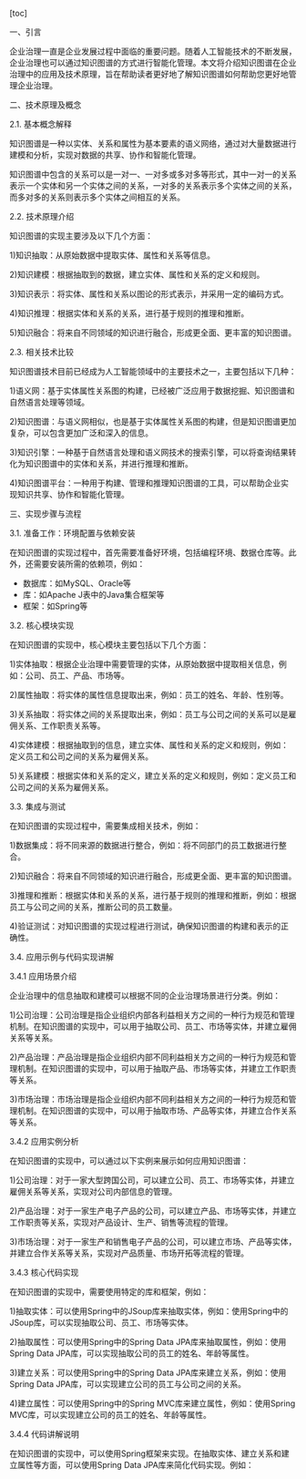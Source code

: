 
[toc]                    
                
                
一、引言

企业治理一直是企业发展过程中面临的重要问题。随着人工智能技术的不断发展，企业治理也可以通过知识图谱的方式进行智能化管理。本文将介绍知识图谱在企业治理中的应用及技术原理，旨在帮助读者更好地了解知识图谱如何帮助您更好地管理企业治理。

二、技术原理及概念

2.1. 基本概念解释

知识图谱是一种以实体、关系和属性为基本要素的语义网络，通过对大量数据进行建模和分析，实现对数据的共享、协作和智能化管理。

知识图谱中包含的关系可以是一对一、一对多或多对多等形式，其中一对一的关系表示一个实体和另一个实体之间的关系，一对多的关系表示多个实体之间的关系，而多对多的关系则表示多个实体之间相互的关系。

2.2. 技术原理介绍

知识图谱的实现主要涉及以下几个方面：

1)知识抽取：从原始数据中提取实体、属性和关系等信息。

2)知识建模：根据抽取到的数据，建立实体、属性和关系的定义和规则。

3)知识表示：将实体、属性和关系以图论的形式表示，并采用一定的编码方式。

4)知识推理：根据实体和关系的关系，进行基于规则的推理和推断。

5)知识融合：将来自不同领域的知识进行融合，形成更全面、更丰富的知识图谱。

2.3. 相关技术比较

知识图谱技术目前已经成为人工智能领域中的主要技术之一，主要包括以下几种：

1)语义网：基于实体属性关系图的构建，已经被广泛应用于数据挖掘、知识图谱和自然语言处理等领域。

2)知识图谱：与语义网相似，也是基于实体属性关系图的构建，但是知识图谱更加复杂，可以包含更加广泛和深入的信息。

3)知识引擎：一种基于自然语言处理和语义网技术的搜索引擎，可以将查询结果转化为知识图谱中的实体和关系，并进行推理和推断。

4)知识图谱平台：一种用于构建、管理和推理知识图谱的工具，可以帮助企业实现知识共享、协作和智能化管理。

三、实现步骤与流程

3.1. 准备工作：环境配置与依赖安装

在知识图谱的实现过程中，首先需要准备好环境，包括编程环境、数据仓库等。此外，还需要安装所需的依赖项，例如：

- 数据库：如MySQL、Oracle等
- 库：如Apache J表中的Java集合框架等
- 框架：如Spring等

3.2. 核心模块实现

在知识图谱的实现中，核心模块主要包括以下几个方面：

1)实体抽取：根据企业治理中需要管理的实体，从原始数据中提取相关信息，例如：公司、员工、产品、市场等。

2)属性抽取：将实体的属性信息提取出来，例如：员工的姓名、年龄、性别等。

3)关系抽取：将实体之间的关系提取出来，例如：员工与公司之间的关系可以是雇佣关系、工作职责关系等。

4)实体建模：根据抽取到的信息，建立实体、属性和关系的定义和规则，例如：定义员工和公司之间的关系为雇佣关系。

5)关系建模：根据实体和关系的定义，建立关系的定义和规则，例如：定义员工和公司之间的关系为雇佣关系。

3.3. 集成与测试

在知识图谱的实现过程中，需要集成相关技术，例如：

1)数据集成：将不同来源的数据进行整合，例如：将不同部门的员工数据进行整合。

2)知识融合：将来自不同领域的知识进行融合，形成更全面、更丰富的知识图谱。

3)推理和推断：根据实体和关系的关系，进行基于规则的推理和推断，例如：根据员工与公司之间的关系，推断公司的员工数量。

4)验证测试：对知识图谱的实现过程进行测试，确保知识图谱的构建和表示的正确性。

3.4. 应用示例与代码实现讲解

3.4.1 应用场景介绍

企业治理中的信息抽取和建模可以根据不同的企业治理场景进行分类。例如：

1)公司治理：公司治理是指企业组织内部各利益相关方之间的一种行为规范和管理机制。在知识图谱的实现中，可以用于抽取公司、员工、市场等实体，并建立雇佣关系等关系。

2)产品治理：产品治理是指企业组织内部不同利益相关方之间的一种行为规范和管理机制。在知识图谱的实现中，可以用于抽取产品、市场等实体，并建立工作职责等关系。

3)市场治理：市场治理是指企业组织内部不同利益相关方之间的一种行为规范和管理机制。在知识图谱的实现中，可以用于抽取市场、产品等实体，并建立合作关系等关系。

3.4.2 应用实例分析

在知识图谱的实现中，可以通过以下实例来展示如何应用知识图谱：

1)公司治理：对于一家大型跨国公司，可以建立公司、员工、市场等实体，并建立雇佣关系等关系，实现对公司内部信息的管理。

2)产品治理：对于一家生产电子产品的公司，可以建立产品、市场等实体，并建立工作职责等关系，实现对产品设计、生产、销售等流程的管理。

3)市场治理：对于一家生产和销售电子产品的公司，可以建立市场、产品等实体，并建立合作关系等关系，实现对产品质量、市场开拓等流程的管理。

3.4.3 核心代码实现

在知识图谱的实现中，需要使用特定的库和框架，例如：

1)抽取实体：可以使用Spring中的JSoup库来抽取实体，例如：使用Spring中的JSoup库，可以实现抽取公司、员工、市场等实体。

2)抽取属性：可以使用Spring中的Spring Data JPA库来抽取属性，例如：使用Spring Data JPA库，可以实现抽取公司的员工的姓名、年龄等属性。

3)建立关系：可以使用Spring中的Spring Data JPA库来建立关系，例如：使用Spring Data JPA库，可以实现建立公司的员工与公司之间的关系。

4)建立属性：可以使用Spring中的Spring MVC库来建立属性，例如：使用Spring MVC库，可以实现建立公司的员工的姓名、年龄等属性。

3.4.4 代码讲解说明

在知识图谱的实现中，可以使用Spring框架来实现。在抽取实体、建立关系和建立属性等方面，可以使用Spring Data JPA库来简化代码实现。例如：

